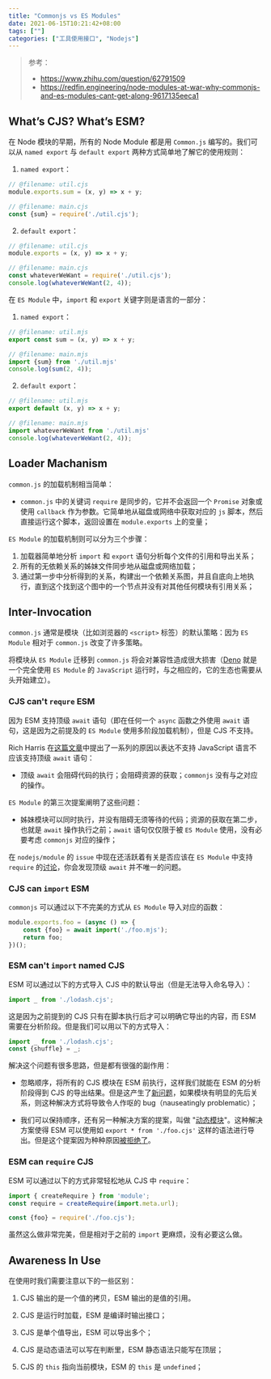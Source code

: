 ```yaml
---
title: "Commonjs vs ES Modules"
date: 2021-06-15T10:21:42+08:00
tags: [""]
categories: ["工具使用接口", "Nodejs"]
---
```


> 参考：
>
> - https://www.zhihu.com/question/62791509
> - https://redfin.engineering/node-modules-at-war-why-commonjs-and-es-modules-cant-get-along-9617135eeca1


## What’s CJS? What’s ESM?

在 Node 模块的早期，所有的 Node Module 都是用 `Common.js` 编写的。我们可以从 `named export` 与 `default export` 两种方式简单地了解它的使用规则：

1. `named export`：

```javascript
// @filename: util.cjs
module.exports.sum = (x, y) => x + y;

// @filename: main.cjs
const {sum} = require('./util.cjs');
```

2. `default export`：

```javascript
// @filename: util.cjs
module.exports = (x, y) => x + y;

// @filename: main.cjs
const whateverWeWant = require('./util.cjs');
console.log(whateverWeWant(2, 4));
```

在 `ES Module` 中，`import` 和 `export` 关键字则是语言的一部分：

1. `named export`：

```javascript
// @filename: util.mjs
export const sum = (x, y) => x + y;

// @filename: main.mjs
import {sum} from './util.mjs'
console.log(sum(2, 4));
```

2. `default export`：

```javascript
// @filename: util.mjs
export default (x, y) => x + y;

// @filename: main.mjs
import whateverWeWant from './util.mjs'
console.log(whateverWeWant(2, 4));
```

## Loader Machanism

`common.js` 的加载机制相当简单：

- `common.js` 中的关键词 `require` 是同步的，它并不会返回一个 `Promise` 对象或使用 `callback` 作为参数。它简单地从磁盘或网络中获取对应的 `js` 脚本，然后直接运行这个脚本，返回设置在 `module.exports` 上的变量；

`ES Module` 的加载机制则可以分为三个步骤：

1. 加载器简单地分析 `import` 和 `export` 语句分析每个文件的引用和导出关系；
2. 所有的无依赖关系的姊妹文件同步地从磁盘或网络加载；
3. 通过第一步中分析得到的关系，构建出一个依赖关系图，并且自底向上地执行，直到这个找到这个图中的一个节点并没有对其他任何模块有引用关系；

## Inter-Invocation

`common.js` 通常是模块（比如浏览器的 `<script>` 标签）的默认策略：因为 `ES Module` 相对于 `common.js` 改变了许多策略。

将模块从 `ES Module` 迁移到 `common.js` 将会对兼容性造成很大损害（[Deno](https://deno.land/) 就是一个完全使用 `ES Module` 的 `JavaScript` 运行时，与之相应的，它的生态也需要从头开始建立）。

### CJS can't `requre` ESM

因为 ESM 支持顶级 `await` 语句（即在任何一个 `async` 函数之外使用 `await` 语句，这是因为之前提及的 `ES Module` 使用多阶段加载机制），但是 CJS 不支持。

Rich Harris 在[这篇文章](https://gist.github.com/Rich-Harris/0b6f317657f5167663b493c722647221)中提出了一系列的原因以表达不支持 JavaScript 语言不应该支持顶级 `await` 语句：

- 顶级 `await` 会阻碍代码的执行；会阻碍资源的获取；`commonjs` 没有与之对应的操作。

`ES Module` 的第三次提案阐明了这些问题：

- 姊妹模块可以同时执行，并没有阻碍无须等待的代码；资源的获取在第二步，也就是 `await` 操作执行之前；`await` 语句仅仅限于被 `ES Module` 使用，没有必要考虑 `commonjs` 对应的操作；

在 `nodejs/module` 的 `issue` 中现在还活跃着有关是否应该在 `ES Module` 中支持 `require` 的[讨论](https://github.com/nodejs/modules/issues/454)，你会发现顶级 `await` 并不唯一的问题。

### CJS can `import` ESM

`commonjs` 可以通过以下不完美的方式从 `ES Module` 导入对应的函数：

```javascript
module.exports.foo = (async () => {
    const {foo} = await import('./foo.mjs');
    return foo;
})();
```

### ESM can't `import` named CJS

ESM 可以通过以下的方式导入 CJS 中的默认导出（但是无法导入命名导入）：

```javascript
import _ from './lodash.cjs';
```

这是因为之前提到的 CJS 只有在脚本执行后才可以明确它导出的内容，而 ESM 需要在分析阶段。但是我们可以用以下的方式导入：

```javascript
import _ from './lodash.cjs';
const {shuffle} = _;
```

解决这个问题有很多思路，但是都有很强的副作用：

- 忽略顺序，将所有的 CJS 模块在 ESM 前执行，这样我们就能在 ESM 的分析阶段得到 CJS 的导出结果。但是这产生了[新问题](https://github.com/nodejs/modules/issues/81#issuecomment-391348241)，如果模块有明显的先后关系，则这种解决方式将导致令人作呕的 bug（nauseatingly problematic）；

- 我们可以保持顺序，还有另一种解决方案的提案，叫做 "[动态模块](https://github.com/nodejs/dynamic-modules)"。这种解决方案使得 ESM 可以使用如 `export * from './foo.cjs'` 这样的语法进行导出。但是这个提案因为种种原因[被拒绝了](https://github.com/tc39/ecma262/pull/1306#issuecomment-467761625)。

### ESM can `require` CJS

ESM 可以通过以下的方式非常轻松地从 CJS 中 `require`：

```javascript
import { createRequire } from 'module';
const require = createRequire(import.meta.url);

const {foo} = require('./foo.cjs'); 
```

虽然这么做非常完美，但是相对于之前的 `import` 更麻烦，没有必要这么做。

## Awareness In Use

在使用时我们需要注意以下的一些区别：

1. CJS 输出的是一个值的拷贝，ESM 输出的是值的引用。

2. CJS 是运行时加载，ESM 是编译时输出接口；

3. CJS 是单个值导出，ESM 可以导出多个；

4. CJS 是动态语法可以写在判断里，ESM 静态语法只能写在顶层；

5. CJS 的 `this` 指向当前模块，ESM 的 `this` 是 `undefined`；


